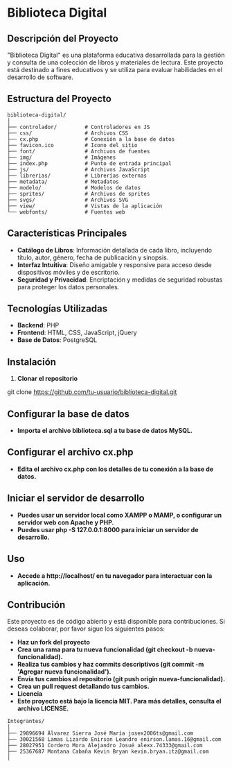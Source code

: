# Biblioteca Digital

## Descripción del Proyecto

"Biblioteca Digital" es una plataforma educativa desarrollada para la gestión y consulta de una colección de libros y materiales de lectura. Este proyecto está destinado a fines educativos y se utiliza para evaluar habilidades en el desarrollo de software.

## Estructura del Proyecto
```
biblioteca-digital/
│
├── controlador/         # Controladores en JS
├── css/                 # Archivos CSS
├── cx.php               # Conexión a la base de datos
├── favicon.ico          # Icono del sitio
├── font/                # Archivos de fuentes
├── img/                 # Imágenes
├── index.php            # Punto de entrada principal
├── js/                  # Archivos JavaScript
├── librerias/           # Librerías externas
├── metadata/            # Metadatos
├── modelo/              # Modelos de datos
├── sprites/             # Archivos de sprites
├── svgs/                # Archivos SVG
├── view/                # Vistas de la aplicación
└── webfonts/            # Fuentes web
```

## Características Principales
- **Catálogo de Libros**: Información detallada de cada libro, incluyendo título, autor, género, fecha de publicación y sinopsis.
- **Interfaz Intuitiva**: Diseño amigable y responsive para acceso desde dispositivos móviles y de escritorio.
- **Seguridad y Privacidad**: Encriptación y medidas de seguridad robustas para proteger los datos personales.

## Tecnologías Utilizadas
- **Backend**: PHP
- **Frontend**: HTML, CSS, JavaScript, jQuery
- **Base de Datos**: PostgreSQL

## Instalación

1. **Clonar el repositorio**

git clone https://github.com/tu-usuario/biblioteca-digital.git

## Configurar la base de datos
- **Importa el archivo biblioteca.sql a tu base de datos MySQL.**

## Configurar el archivo cx.php
- **Edita el archivo cx.php con los detalles de tu conexión a la base de datos.**

## Iniciar el servidor de desarrollo
- **Puedes usar un servidor local como XAMPP o MAMP, o configurar un servidor web con Apache y PHP.**
- **Puedes usar php -S 127.0.0.1:8000 para iniciar un servidor de desarrollo.**

## Uso
- **Accede a http://localhost/ en tu navegador para interactuar con la aplicación.**

## Contribución
Este proyecto es de código abierto y está disponible para contribuciones. Si deseas colaborar, por favor sigue los siguientes pasos:
- **Haz un fork del proyecto**
- **Crea una rama para tu nueva funcionalidad (git checkout -b nueva-funcionalidad).**
- **Realiza tus cambios y haz commits descriptivos (git commit -m 'Agregar nueva funcionalidad').**
- **Envía tus cambios al repositorio (git push origin nueva-funcionalidad).**
- **Crea un pull request detallando tus cambios.**
- **Licencia**
- **Este proyecto está bajo la licencia MIT. Para más detalles, consulta el archivo LICENSE.**

```
Integrantes/
│
├── 29896694 Álvarez Sierra José María josex2006ts@gmail.com
├── 30021568 Lamas Lizardo Enirson Leandro enirson.lamas.16@gmail.com
├── 28027951 Cordero Mora Alejandro Josué alexx.74333@gmail.com
├── 25367687 Montana Cabaña Kevin Bryan kevin.bryan.itz@gmail.com
│
```